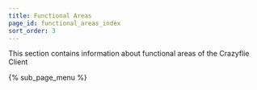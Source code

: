 ```yaml
---
title: Functional Areas
page_id: functional_areas_index
sort_order: 3
---
```


This section contains information about functional areas of the Crazyflie Client

{% sub_page_menu %}
